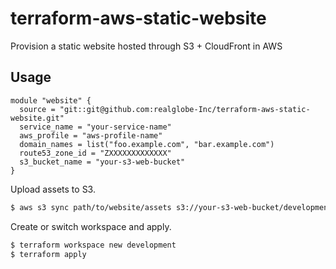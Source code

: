 # terraform-aws-static-website
Provision a static website hosted through S3 + CloudFront in AWS

## Usage

```hcl
module "website" {
  source = "git::git@github.com:realglobe-Inc/terraform-aws-static-website.git"
  service_name = "your-service-name"
  aws_profile = "aws-profile-name"
  domain_names = list("foo.example.com", "bar.example.com")
  route53_zone_id = "ZXXXXXXXXXXXXX"
  s3_bucket_name = "your-s3-web-bucket"
}
```

Upload assets to S3.

```bash
$ aws s3 sync path/to/website/assets s3://your-s3-web-bucket/development/ --profile aws-profile-name
```

Create or switch workspace and apply.

```bash
$ terraform workspace new development
$ terraform apply
```
